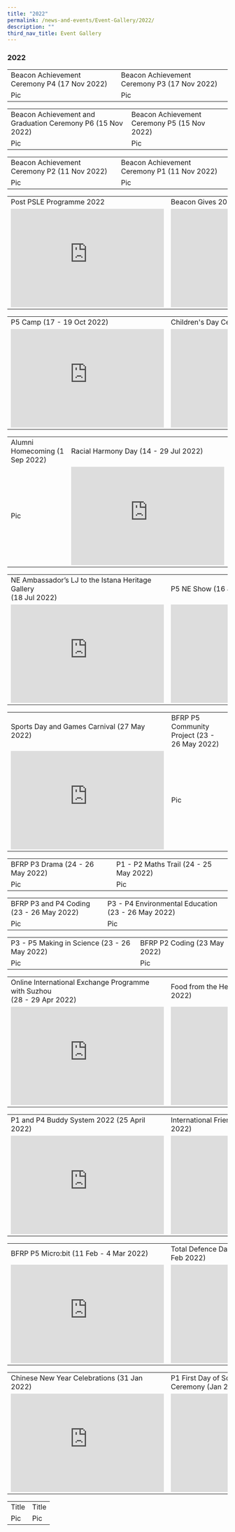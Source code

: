 ```yaml
---
title: "2022"
permalink: /news-and-events/Event-Gallery/2022/
description: ""
third_nav_title: Event Gallery
---
```

### 2022

<table style="width:100%">
  <tbody><tr>
    <td>Beacon Achievement Ceremony P4 (17 Nov 2022)</td>
    <td>Beacon Achievement Ceremony P3 (17 Nov 2022)</td>
  </tr>
  <tr>
    <td>Pic</td>
    <td>Pic</td>
  </tr>
</tbody></table>

<table style="width:100%">
  <tbody><tr>
    <td>Beacon Achievement and Graduation Ceremony P6 (15 Nov 2022)</td>
    <td>Beacon Achievement Ceremony P5 (15 Nov 2022)</td>
  </tr>
  <tr>
    <td>Pic</td>
    <td>Pic</td>
  </tr>
</tbody></table>

<table style="width:100%">
  <tbody><tr>
    <td>Beacon Achievement Ceremony P2 (11 Nov 2022)</td>
    <td>Beacon Achievement Ceremony P1 (11 Nov 2022)</td>
  </tr>
  <tr>
    <td>Pic</td>
    <td>Pic</td>
  </tr>
</tbody></table>

<table style="width:100%">
  <tbody><tr>
    <td>Post PSLE Programme 2022</td>
    <td>Beacon Gives 2022 (7 - 8 Nov 2022)</td>
  </tr>
  <tr>
    <td><iframe allowfullscreen="true" height="225" width="350" frameborder="0" src="https://docs.google.com/presentation/d/e/2PACX-1vRtkcROVQfSgYvMnhycPD0nwhw5rHhGjxsyBUtAe9NFE6do-JpWiNchk-C_rFPc6ui6XOgSaUS3T6Cz/embed?start=false&amp;loop=false&amp;delayms=3000"></iframe></td>
    <td><iframe src="https://docs.google.com/presentation/d/e/2PACX-1vR0cfsVxgAV0Phl2vnwfOqzBAT-Ilt9mCU9nvNXIX9UGsZBiLlvq8C_-CTzrxk8VdHJOKeguQWswlME/embed?start=false&amp;loop=false&amp;delayms=3000" frameborder="0" width="350" height="225" allowfullscreen="true"></iframe></td>
  </tr>
</tbody></table>

<table style="width:100%">
  <tbody><tr>
    <td>P5 Camp (17 - 19 Oct 2022)</td>
    <td>Children's Day Celebration 2022</td>
  </tr>
  <tr>
    <td><iframe src="https://docs.google.com/presentation/d/e/2PACX-1vRSXt2aiV_RSBbDnuujErrlmFGwBzY5Wc8ukxGcDCvVEvpcjJG8TsCnf9mCvMydO0SDBNCqbQyVIexD/embed?start=false&amp;loop=false&amp;delayms=3000" frameborder="0" width="350" height="225" allowfullscreen="true"></iframe></td>
    <td><iframe src="https://docs.google.com/presentation/d/e/2PACX-1vT_DNswuEG5K3KueIrV5SY7Vf58XaK5n-pkfN-dkg0GfnaCtNulIDgyfX5afTQgj9-Dm7v8Km4eCusq/embed?start=false&amp;loop=false&amp;delayms=3000" frameborder="0" width="350" height="225" allowfullscreen="true"></iframe></td>
  </tr>
</tbody></table>

<table style="width:100%">
  <tbody><tr>
    <td>Alumni Homecoming (1 Sep 2022)</td>
    <td>Racial Harmony Day (14 - 29 Jul 2022)</td>
  </tr>
  <tr>
    <td>Pic</td>
    <td><iframe allowfullscreen="true" height="225" width="350" frameborder="0" src="https://docs.google.com/presentation/d/e/2PACX-1vTCs5SK5_8kGGpJC0UTtNXyW1_gFHEUSmN69iYJHZ5iVCSp7y38LZTvORRefGlObsyE38pxKGrf2-AX/embed?start=false&amp;loop=false&amp;delayms=3000"></iframe></td>
  </tr>
</tbody></table>

<table style="width:100%">
  <tbody><tr>
    <td>NE Ambassador’s LJ to the Istana Heritage Gallery<br>(18 Jul 2022)</td>
    <td>P5 NE Show (16 Jul 2022)</td>
  </tr>
  <tr>
    <td><iframe src="https://docs.google.com/presentation/d/e/2PACX-1vSwYuykhObfu98XAu7DTMKXNVECYphyKX5AKqrUwvyz3UlhsrjAqGbtiSy54gb4D3kf8KjTHTJN0y6x/embed?start=false&amp;loop=false&amp;delayms=3000" frameborder="0" width="350" height="225" allowfullscreen="true"></iframe></td>
    <td><iframe src="https://docs.google.com/presentation/d/e/2PACX-1vSmMQzbxwY0thBU1m7xbVRdm3zX1DWsicRoie2ossVcu3ocM5YgerrgmrytBRrQr9PAWQT9BikKeZuL/embed?start=false&amp;loop=false&amp;delayms=3000" frameborder="0" width="350" height="225" allowfullscreen="true"></iframe></td>
  </tr>
</tbody></table>

<table style="width:100%">
  <tbody><tr>
    <td>Sports Day and Games Carnival (27 May 2022)</td>
    <td>BFRP P5 Community Project (23 - 26 May 2022)</td>
  </tr>
  <tr>
    <td><iframe allowfullscreen="true" height="225" width="350" frameborder="0" src="https://docs.google.com/presentation/d/e/2PACX-1vS-F8zSQe26WVCdxTMpbr48DY9B2fYDrBTpFrU5VRBGqpuyPmfSdyOAJS3j6Hz2h8u1pOK6hFR3XLIa/embed?start=false&amp;loop=false&amp;delayms=3000"></iframe></td>
    <td>Pic</td>
  </tr>
</tbody></table>

<table style="width:100%">
  <tbody><tr>
    <td>BFRP P3 Drama (24 - 26 May 2022)</td>
    <td>P1 - P2 Maths Trail (24 - 25 May 2022)</td>
  </tr>
  <tr>
    <td>Pic</td>
    <td>Pic</td>
  </tr>
</tbody></table>

<table style="width:100%">
  <tbody><tr>
    <td>BFRP P3 and P4 Coding (23 - 26 May 2022)</td>
    <td>P3 - P4 Environmental Education (23 - 26 May 2022)</td>
  </tr>
  <tr>
    <td>Pic</td>
    <td>Pic</td>
  </tr>
</tbody></table>

<table style="width:100%">
  <tbody><tr>
    <td>P3 - P5 Making in Science (23 - 26 May 2022)</td>
    <td>BFRP P2 Coding (23 May 2022)</td>
  </tr>
  <tr>
    <td>Pic</td>
    <td>Pic</td>
  </tr>
</tbody></table>

<table style="width:100%">
  <tbody><tr>
    <td>Online International Exchange Programme with Suzhou <br>(28 - 29 Apr 2022)</td>
    <td>Food from the Heart 2022 (26 - 29 April 2022)</td>
  </tr>
  <tr>
    <td><iframe allowfullscreen="true" height="225" width="350" frameborder="0" src="https://docs.google.com/presentation/d/e/2PACX-1vR1v6indVi8nxKwE1DS5vt6wt90-fntTnOFVRCugyCIOqq75SXAAUg0ZgdyY2Hq2Y7u4TSOMnnSz-HY/embed?start=false&amp;loop=false&amp;delayms=3000"></iframe></td>
    <td><iframe allowfullscreen="true" height="225" width="350" frameborder="0" src="https://docs.google.com/presentation/d/e/2PACX-1vTiQRtXf8HrpoCctQh8I_bLmxJyjhUUq-E9pjuJr0wy5dyr3rzViqUaEPtsUyk8UZUK8S4MI97xTfOl/embed?start=false&amp;loop=false&amp;delayms=3000"></iframe></td>
  </tr>
</tbody></table>

<table style="width:100%">
  <tbody><tr>
    <td>P1 and P4 Buddy System 2022 (25 April 2022)</td>
    <td>International Friendship Day 2022 (4 - 8 Apr 2022)</td>
  </tr>
  <tr>
    <td><iframe allowfullscreen="true" height="225" width="350" frameborder="0" src="https://docs.google.com/presentation/d/e/2PACX-1vTlabre6DY8X63-goSXFQ-LqP71D8bPQdQxmP_bllvKWlDdbnRZKRKpXpaPRPJwcZghV5Ug_XAAPKC3/embed?start=false&amp;loop=false&amp;delayms=3000"></iframe></td>
    <td><iframe src="https://docs.google.com/presentation/d/e/2PACX-1vQEO2-m9T1XgkOAPl4qOVbVvyKGJH06qvQ3SVPoNOVBGV02H6tksNWPIq3iLMu1i2iyYpa5X3fKoHMZ/embed?start=false&amp;loop=false&amp;delayms=3000" frameborder="0" width="350" height="225" allowfullscreen="true"></iframe></td>
  </tr>
</tbody></table>

<table style="width:100%">
  <tbody><tr>
    <td>BFRP P5 Micro:bit (11 Feb - 4 Mar 2022)</td>
    <td>Total Defence Day Commemoration (14 - 25 Feb 2022)</td>
  </tr>
  <tr>
    <td><iframe allowfullscreen="true" height="225" width="350" frameborder="0" src="https://docs.google.com/presentation/d/e/2PACX-1vR-mWSiu6BAwAlQYNJXCVpcgO89XukNR0H9c_0stXjTzzVI_SIxcy6c6o-I_JCy-all-SRkkI8PulCH/embed?start=false&amp;loop=false&amp;delayms=3000"></iframe></td>
    <td><iframe src="https://docs.google.com/presentation/d/e/2PACX-1vRAJL5JWYN4x8MKKtuVRrNM7lxojYBKFDHNkrQL5tXCR_ZA4JFu1yWslTwyb9KfIcnR-BYYyVGAbd8A/embed?start=false&amp;loop=false&amp;delayms=3000" frameborder="0" width="350" height="225" allowfullscreen="true"></iframe></td>
  </tr>
</tbody></table>

<table style="width:100%">
  <tbody><tr>
    <td>Chinese New Year Celebrations (31 Jan 2022)</td>
    <td>P1 First Day of School and Initiation Ceremony (Jan 2022)</td>
  </tr>
  <tr>
    <td><iframe src="https://docs.google.com/presentation/d/e/2PACX-1vRIUc9dJfs-QrZ-_ffTWRp6dsymW12ht_DluKSb_QpSG7l0fT2xxSpwA7Q-Go5zGGLwSRXR_0VA4U49/embed?start=false&amp;loop=false&amp;delayms=3000" frameborder="0" width="350" height="225" allowfullscreen="true"></iframe></td>
    <td><iframe src="https://docs.google.com/presentation/d/e/2PACX-1vQJ9gJMQLUbMo5ektPG7g_bG_FKeTRhlgpgmZSdw5rSch_M-8OyFee9jyrQ_jxmB0gmUdAHqqjOwhOn/embed?start=false&amp;loop=false&amp;delayms=3000" frameborder="0" width="350" height="225" allowfullscreen="true"></iframe></td>
  </tr>
</tbody></table>

<table style="width:100%">
  <tbody><tr>
    <td>Title</td>
    <td>Title</td>
  </tr>
  <tr>
    <td>Pic</td>
    <td>Pic</td>
  </tr>
</tbody></table>